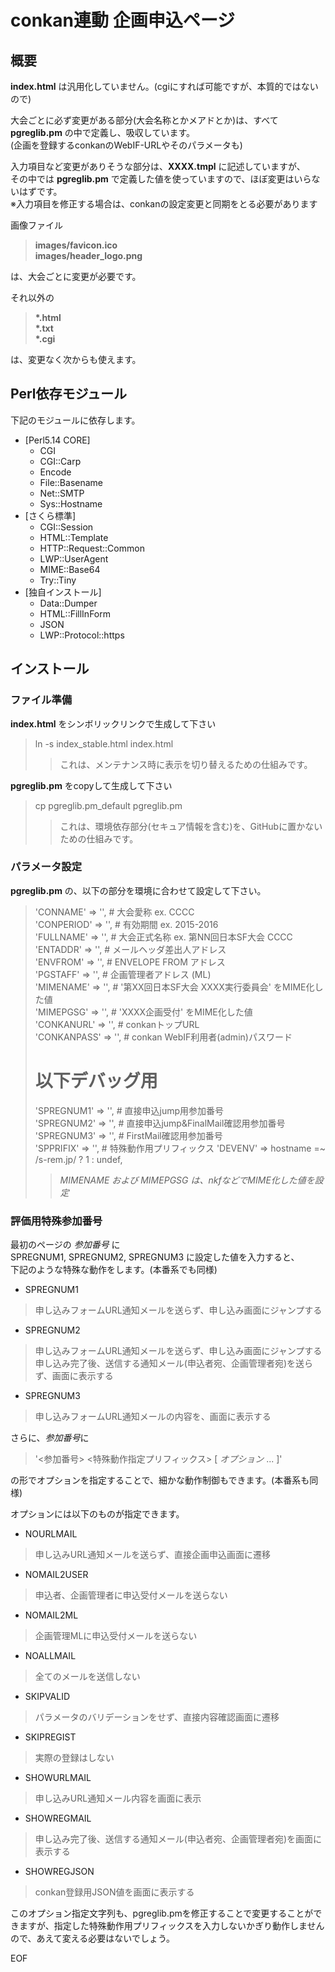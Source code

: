 # conkan連動 企画申込ページ

## 概要

**index.html** は汎用化していません。(cgiにすれば可能ですが、本質的ではないので)

大会ごとに必ず変更がある部分(大会名称とかメアドとか)は、すべて **pgreglib.pm** の中で定義し、吸収しています。  
(企画を登録するconkanのWebIF-URLやそのパラメータも)

入力項目など変更がありそうな部分は、**XXXX.tmpl** に記述していますが、  
その中では **pgreglib.pm** で定義した値を使っていますので、ほぼ変更はいらないはずです。  
※入力項目を修正する場合は、conkanの設定変更と同期をとる必要があります

画像ファイル  
> **images/favicon.ico**  
> **images/header_logo.png**

は、大会ごとに変更が必要です。

それ以外の  
> **\*.html**  
> **\*.txt**  
> **\*.cgi**

は、変更なく次からも使えます。

## Perl依存モジュール

下記のモジュールに依存します。
- [Perl5.14 CORE]
    - CGI
    - CGI::Carp
    - Encode
    - File::Basename
    - Net::SMTP
    - Sys::Hostname
- [さくら標準]
    - CGI::Session
    - HTML::Template
    - HTTP::Request::Common
    - LWP::UserAgent
    - MIME::Base64
    - Try::Tiny
- [独自インストール]
    - Data::Dumper
    - HTML::FillInForm
    - JSON
    - LWP::Protocol::https

## インストール

### ファイル準備

**index.html** をシンボリックリンクで生成して下さい
> ln -s index_stable.html index.html  
>> これは、メンテナンス時に表示を切り替えるための仕組みです。

**pgreglib.pm** をcopyして生成して下さい
> cp pgreglib.pm_default pgreglib.pm  
>> これは、環境依存部分(セキュア情報を含む)を、GitHubに置かないための仕組みです。

### パラメータ設定

**pgreglib.pm** の、以下の部分を環境に合わせて設定して下さい。  
>    'CONNAME'    => '', # 大会愛称      ex. CCCC  
>    'CONPERIOD'  => '', # 有効期間      ex. 2015-2016  
>    'FULLNAME'   => '', # 大会正式名称  ex. 第NN回日本SF大会 CCCC  
>    'ENTADDR'    => '', # メールヘッダ差出人アドレス  
>    'ENVFROM'    => '', # ENVELOPE FROM アドレス  
>    'PGSTAFF'    => '', # 企画管理者アドレス (ML)  
>    'MIMENAME'   => '', # '第XX回日本SF大会 XXXX実行委員会' をMIME化した値  
>    'MIMEPGSG'   => '', # 'XXXX企画受付' をMIME化した値  
>    'CONKANURL'  => '', # conkanトップURL  
>    'CONKANPASS' => '', # conkan WebIF利用者(admin)パスワード  
>    # 以下デバッグ用  
>    'SPREGNUM1' => '',  # 直接申込jump用参加番号  
>    'SPREGNUM2' => '',  # 直接申込jump&FinalMail確認用参加番号  
>    'SPREGNUM3' => '',  # FirstMail確認用参加番号  
>    'SPPRIFIX'  => '',  # 特殊動作用プリフィックス
>    'DEVENV'    => hostname =~ /s-rem.jp/ ? 1 : undef,  
>> *MIMENAME および MIMEPGSG は、nkfなどでMIME化した値を設定*

### 評価用特殊参加番号

最初のページの *参加番号* に  
SPREGNUM1, SPREGNUM2, SPREGNUM3 に設定した値を入力すると、  
下記のような特殊な動作をします。(本番系でも同様)

- SPREGNUM1
> 申し込みフォームURL通知メールを送らず、申し込み画面にジャンプする

- SPREGNUM2
> 申し込みフォームURL通知メールを送らず、申し込み画面にジャンプする  
> 申し込み完了後、送信する通知メール(申込者宛、企画管理者宛)を送らず、画面に表示する

- SPREGNUM3
> 申し込みフォームURL通知メールの内容を、画面に表示する

さらに、*参加番号*に
> '<参加番号> <特殊動作指定プリフィックス> [ *オプション* ... ]'

の形でオプションを指定することで、細かな動作制御もできます。(本番系も同様)

オプションには以下のものが指定できます。

- NOURLMAIL
> 申し込みURL通知メールを送らず、直接企画申込画面に遷移

- NOMAIL2USER
> 申込者、企画管理者に申込受付メールを送らない

- NOMAIL2ML
> 企画管理MLに申込受付メールを送らない

- NOALLMAIL
> 全てのメールを送信しない

- SKIPVALID
> パラメータのバリデーションをせず、直接内容確認画面に遷移

- SKIPREGIST
> 実際の登録はしない

- SHOWURLMAIL
> 申し込みURL通知メール内容を画面に表示

- SHOWREGMAIL
> 申し込み完了後、送信する通知メール(申込者宛、企画管理者宛)を画面に表示する

- SHOWREGJSON
> conkan登録用JSON値を画面に表示する

このオプション指定文字列も、pgreglib.pmを修正することで変更することができますが、指定した特殊動作用プリフィックスを入力しないかぎり動作しませんので、あえて変える必要はないでしょう。

EOF
